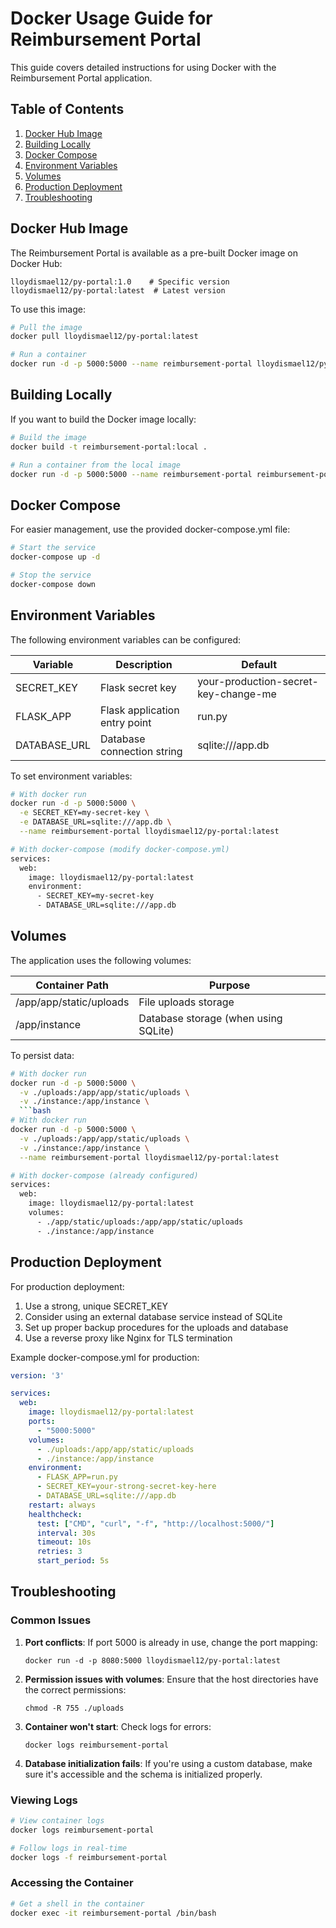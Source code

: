 # Docker Usage Guide for Reimbursement Portal

This guide covers detailed instructions for using Docker with the Reimbursement Portal application.

## Table of Contents
1. [Docker Hub Image](#docker-hub-image)
2. [Building Locally](#building-locally)
3. [Docker Compose](#docker-compose)
4. [Environment Variables](#environment-variables)
5. [Volumes](#volumes)
6. [Production Deployment](#production-deployment)
7. [Troubleshooting](#troubleshooting)

## Docker Hub Image

The Reimbursement Portal is available as a pre-built Docker image on Docker Hub:

```
lloydismael12/py-portal:1.0    # Specific version
lloydismael12/py-portal:latest  # Latest version
```

To use this image:

```bash
# Pull the image
docker pull lloydismael12/py-portal:latest

# Run a container
docker run -d -p 5000:5000 --name reimbursement-portal lloydismael12/py-portal:latest
```

## Building Locally

If you want to build the Docker image locally:

```bash
# Build the image
docker build -t reimbursement-portal:local .

# Run a container from the local image
docker run -d -p 5000:5000 --name reimbursement-portal reimbursement-portal:local
```

## Docker Compose

For easier management, use the provided docker-compose.yml file:

```bash
# Start the service
docker-compose up -d

# Stop the service
docker-compose down
```

## Environment Variables

The following environment variables can be configured:

| Variable | Description | Default |
|----------|-------------|---------|
| SECRET_KEY | Flask secret key | your-production-secret-key-change-me |
| FLASK_APP | Flask application entry point | run.py |
| DATABASE_URL | Database connection string | sqlite:///app.db |

To set environment variables:

```bash
# With docker run
docker run -d -p 5000:5000 \
  -e SECRET_KEY=my-secret-key \
  -e DATABASE_URL=sqlite:///app.db \
  --name reimbursement-portal lloydismael12/py-portal:latest

# With docker-compose (modify docker-compose.yml)
services:
  web:
    image: lloydismael12/py-portal:latest
    environment:
      - SECRET_KEY=my-secret-key
      - DATABASE_URL=sqlite:///app.db
```

## Volumes

The application uses the following volumes:

| Container Path | Purpose |
|----------------|---------|
| /app/app/static/uploads | File uploads storage |
| /app/instance | Database storage (when using SQLite) |

To persist data:

```bash
# With docker run
docker run -d -p 5000:5000 \
  -v ./uploads:/app/app/static/uploads \
  -v ./instance:/app/instance \
  ```bash
# With docker run
docker run -d -p 5000:5000 \
  -v ./uploads:/app/app/static/uploads \
  -v ./instance:/app/instance \
  --name reimbursement-portal lloydismael12/py-portal:latest

# With docker-compose (already configured)
services:
  web:
    image: lloydismael12/py-portal:latest
    volumes:
      - ./app/static/uploads:/app/app/static/uploads
      - ./instance:/app/instance
```

## Production Deployment

For production deployment:

1. Use a strong, unique SECRET_KEY
2. Consider using an external database service instead of SQLite
3. Set up proper backup procedures for the uploads and database
4. Use a reverse proxy like Nginx for TLS termination

Example docker-compose.yml for production:

```yaml
version: '3'

services:
  web:
    image: lloydismael12/py-portal:latest
    ports:
      - "5000:5000"
    volumes:
      - ./uploads:/app/app/static/uploads
      - ./instance:/app/instance
    environment:
      - FLASK_APP=run.py
      - SECRET_KEY=your-strong-secret-key-here
      - DATABASE_URL=sqlite:///app.db
    restart: always
    healthcheck:
      test: ["CMD", "curl", "-f", "http://localhost:5000/"]
      interval: 30s
      timeout: 10s
      retries: 3
      start_period: 5s
```

## Troubleshooting

### Common Issues

1. **Port conflicts**: If port 5000 is already in use, change the port mapping:
   ```
   docker run -d -p 8080:5000 lloydismael12/py-portal:latest
   ```

2. **Permission issues with volumes**: Ensure that the host directories have the correct permissions:
   ```
   chmod -R 755 ./uploads
   ```

3. **Container won't start**: Check logs for errors:
   ```
   docker logs reimbursement-portal
   ```

4. **Database initialization fails**: If you're using a custom database, make sure it's accessible and the schema is initialized properly.

### Viewing Logs

```bash
# View container logs
docker logs reimbursement-portal

# Follow logs in real-time
docker logs -f reimbursement-portal
```

### Accessing the Container

```bash
# Get a shell in the container
docker exec -it reimbursement-portal /bin/bash
```
